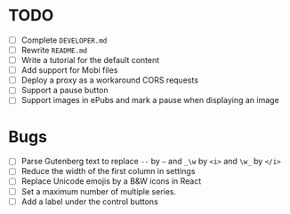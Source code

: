 # TODO

- [ ] Complete `DEVELOPER.md`
- [ ] Rewrite `README.md`
- [ ] Write a tutorial for the default content
- [ ] Add support for Mobi files
- [ ] Deploy a proxy as a workaround CORS requests
- [ ] Support a pause button
- [ ] Support images in ePubs and mark a pause when displaying an image

# Bugs

- [ ] Parse Gutenberg text to replace `--` by `—` and `_\w` by `<i>` and `\w_` by `</i>`
- [ ] Reduce the width of the first column in settings
- [ ] Replace Unicode emojis by a B&W icons in React
- [ ] Set a maximum number of multiple series.
- [ ] Add a label under the control buttons
